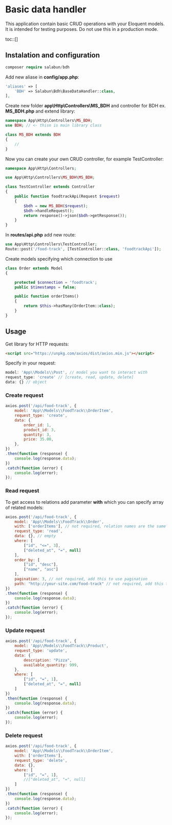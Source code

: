 # Basic data handler

This application contain basic CRUD operations with your Eloquent models. It is intended for testing purposes. Do not use this in a production mode.

toc::[]

## Instalation and configuration
```php
composer require salabun/bdh
```
Add new aliase in **config/app.php**:
```php
'aliases' => [
    'BDH' => Salabun\Bdh\BaseDataHandler::class,
],
```

Create new folder **app\Http\Controllers\MS_BDH** and controller for BDH ex. **MS_BDH.php** and extend library:
```php
namespace App\Http\Controllers\MS_BDH;
use BDH; // <- thisn is main library class

class MS_BDH extends BDH
{
    //
}
```
Now you can create your own CRUD controller, for example TestController:
```php
namespace App\Http\Controllers;

use App\Http\Controllers\MS_BDH\MS_BDH;

class TestController extends Controller
{
    public function foodtrackApi(Request $request)
    {
        $bdh = new MS_BDH($request);
        $bdh->handleRequest();
        return response()->json($bdh->getResponse());
    }
}
```
In **routes/api.php** add new route:
```php
use App\Http\Controllers\TestController;
Route::post('/food-track', [TestController::class, 'foodtrackApi']);
```

Create models specifying which connection to use
```php
class Order extends Model
{

    protected $connection = 'foodtrack';
    public $timestamps = false;

    public function orderItems()
    {
        return $this->hasMany(OrderItem::class);
    }
}
```

## Usage
Get library for HTTP requests:
```html
<script src="https://unpkg.com/axios/dist/axios.min.js"></script>
```
Specify in your request:
```js
model: 'App\\Models\\Post', // model you want to interact with
request_type: 'create' // [create, read, update, delete]
data: {} // object
```


### Create request
```js
axios.post('/api/food-track', {
    model: 'App\\Models\\FoodTrack\\OrderItem',
    request_type: 'create',
    data: {
        order_id: 1,
        product_id: 3,
        quantity: 3,
        price: 35.00,
    },
})
.then(function (response) {
    console.log(response.data);
})
.catch(function (error) {
    console.log(error);
});
```
### Read request
To get access to relations add parameter **with** which you can specify array of related models:
```js
axios.post('/api/food-track', {
    model: 'App\\Models\\FoodTrack\\Order',
    with: ['orderItems'], // not required, relation names are the same as in laravel model
    request_type: 'read',
    data: {}, // empty
    where: [
        ["id", "<=", 3],
        ["deleted_at", "=", null]
    ],
    order_by: [
        ["id", "desc"],
        ["name", "asc"]
    ],
    pagination: 3, // not required, add this to use pagination
    path: "http://your-site.com/food-track" // not required, add this to customize pagination link
})
.then(function (response) {
    console.log(response.data);
})
.catch(function (error) {
    console.log(error);
});
```

### Update request
```js
axios.post('/api/food-track', {
    model: 'App\\Models\\FoodTrack\\Product',
    request_type: 'update',
    data: {
        description: "Pizza",
        available_quantity: 999,
    },
    where: [
        ["id", "=", 1],
        ["deleted_at", "=", null]
    ]
})
.then(function (response) {
    console.log(response.data);
})
.catch(function (error) {
    console.log(error);
});
```
### Delete request
```js
axios.post('/api/food-track', {
    model: 'App\\Models\\FoodTrack\\OrderItem',
    with: ['orderItems'],
    request_type: 'delete',
    data: {},
    where: [
        ["id", "=", 1],
        //["deleted_at", "=", null]
    ]
})
.then(function (response) {
    console.log(response.data);
})
.catch(function (error) {
    console.log(error);
});
```
